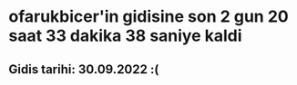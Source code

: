 # ofarukbicer'in gidisine son 2 gun 20 saat 33 dakika 38 saniye kaldi

## Gidis tarihi: 30.09.2022 :(